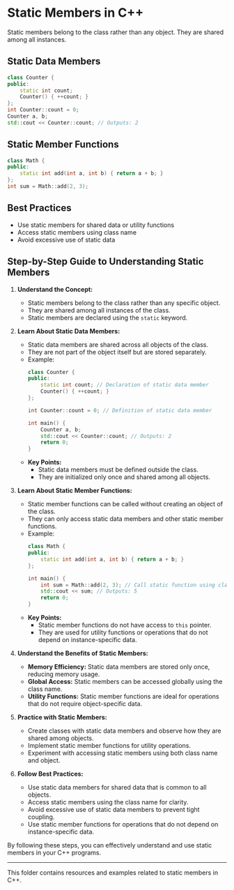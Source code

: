 # Static Members in C++

Static members belong to the class rather than any object. They are shared among all instances.

## Static Data Members
```cpp
class Counter {
public:
	static int count;
	Counter() { ++count; }
};
int Counter::count = 0;
Counter a, b;
std::cout << Counter::count; // Outputs: 2
```

## Static Member Functions
```cpp
class Math {
public:
	static int add(int a, int b) { return a + b; }
};
int sum = Math::add(2, 3);
```

## Best Practices
- Use static members for shared data or utility functions
- Access static members using class name
- Avoid excessive use of static data

## Step-by-Step Guide to Understanding Static Members

1. **Understand the Concept:**
   - Static members belong to the class rather than any specific object.
   - They are shared among all instances of the class.
   - Static members are declared using the `static` keyword.

2. **Learn About Static Data Members:**
   - Static data members are shared across all objects of the class.
   - They are not part of the object itself but are stored separately.
   - Example:
     ```cpp
     class Counter {
     public:
         static int count; // Declaration of static data member
         Counter() { ++count; }
     };

     int Counter::count = 0; // Definition of static data member

     int main() {
         Counter a, b;
         std::cout << Counter::count; // Outputs: 2
         return 0;
     }
     ```
   - **Key Points:**
     - Static data members must be defined outside the class.
     - They are initialized only once and shared among all objects.

3. **Learn About Static Member Functions:**
   - Static member functions can be called without creating an object of the class.
   - They can only access static data members and other static member functions.
   - Example:
     ```cpp
     class Math {
     public:
         static int add(int a, int b) { return a + b; }
     };

     int main() {
         int sum = Math::add(2, 3); // Call static function using class name
         std::cout << sum; // Outputs: 5
         return 0;
     }
     ```
   - **Key Points:**
     - Static member functions do not have access to `this` pointer.
     - They are used for utility functions or operations that do not depend on instance-specific data.

4. **Understand the Benefits of Static Members:**
   - **Memory Efficiency:** Static data members are stored only once, reducing memory usage.
   - **Global Access:** Static members can be accessed globally using the class name.
   - **Utility Functions:** Static member functions are ideal for operations that do not require object-specific data.

5. **Practice with Static Members:**
   - Create classes with static data members and observe how they are shared among objects.
   - Implement static member functions for utility operations.
   - Experiment with accessing static members using both class name and object.

6. **Follow Best Practices:**
   - Use static data members for shared data that is common to all objects.
   - Access static members using the class name for clarity.
   - Avoid excessive use of static data members to prevent tight coupling.
   - Use static member functions for operations that do not depend on instance-specific data.

By following these steps, you can effectively understand and use static members in your C++ programs.

---
This folder contains resources and examples related to static members in C++.
